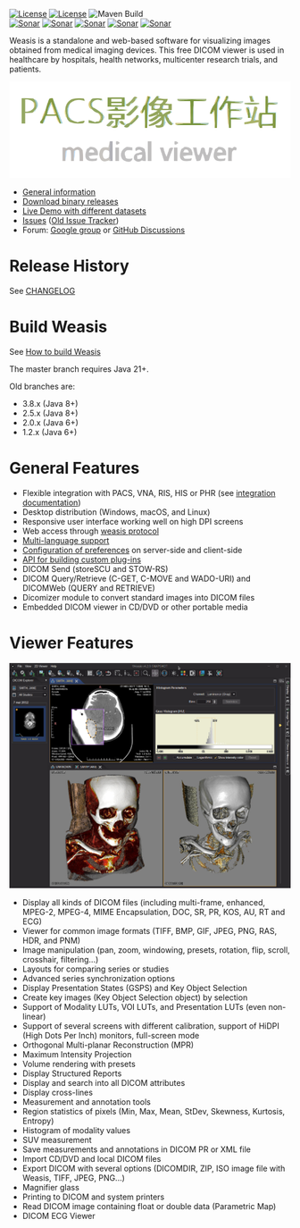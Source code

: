 [![License](https://img.shields.io/badge/License-EPL%202.0-blue.svg)](https://opensource.org/licenses/EPL-2.0) [![License](https://img.shields.io/badge/License-Apache%202.0-blue.svg)](https://opensource.org/licenses/Apache-2.0)   ![Maven Build](https://github.com/nroduit/weasis/workflows/Build/badge.svg)  
[![Sonar](https://sonarcloud.io/api/project_badges/measure?project=weasis&metric=ncloc)](https://sonarcloud.io/component_measures?id=weasis) [![Sonar](https://sonarcloud.io/api/project_badges/measure?project=weasis&metric=reliability_rating)](https://sonarcloud.io/component_measures?id=weasis) [![Sonar](https://sonarcloud.io/api/project_badges/measure?project=weasis&metric=sqale_rating)](https://sonarcloud.io/component_measures?id=weasis) [![Sonar](https://sonarcloud.io/api/project_badges/measure?project=weasis&metric=security_rating)](https://sonarcloud.io/component_measures?id=weasis) [![Sonar](https://sonarcloud.io/api/project_badges/measure?project=weasis&metric=alert_status)](https://sonarcloud.io/dashboard?id=weasis)   

Weasis is a standalone and web-based software for visualizing images obtained from medical imaging devices. This free DICOM viewer is used in healthcare by hospitals, health networks, multicenter research trials, and patients.

![Weasis](weasis-distributions/resources/svg/logo/WeasisAbout.svg)

* [General information](https://nroduit.github.io)
* [Download binary releases](https://nroduit.github.io/en/getting-started/download-dicom-viewer)
* [Live Demo with different datasets](https://nroduit.github.io/en/demo)
* [Issues](https://github.com/nroduit/Weasis/issues) ([Old Issue Tracker](https://dcm4che.atlassian.net/projects/WEA))
* Forum: [Google group](https://groups.google.com/forum/#!forum/dcm4che) or [GitHub Discussions](https://github.com/nroduit/Weasis/discussions)

# Release History
See [CHANGELOG](CHANGELOG.md)

# Build Weasis

See [How to build Weasis](https://nroduit.github.io/en/getting-started/building-weasis)

The master branch requires Java 21+.

Old branches are:
* 3.8.x (Java 8+)
* 2.5.x (Java 8+)
* 2.0.x (Java 6+) 
* 1.2.x (Java 6+)

# General Features
* Flexible integration with PACS, VNA, RIS, HIS or PHR  (see [integration documentation](https://nroduit.github.io/en/basics/customize/integration/))
* Desktop distribution (Windows, macOS, and Linux)
* Responsive user interface working well on high DPI screens
* Web access through [weasis protocol](https://nroduit.github.io/en/getting-started/weasis-protocol)
* [Multi-language support](https://nroduit.github.io/en/getting-started/translating/)
* [Configuration of preferences](https://nroduit.github.io/en/basics/customize/preferences/) on server-side and client-side
* [API for building custom plug-ins](https://nroduit.github.io/en/basics/customize/build-plugins/)
* DICOM Send (storeSCU and STOW-RS)
* DICOM Query/Retrieve (C-GET, C-MOVE and WADO-URI) and DICOMWeb (QUERY and RETRIEVE)
* Dicomizer module to convert standard images into DICOM files
* Embedded DICOM viewer in CD/DVD or other portable media

# Viewer Features
<img src='./weasis.jpg'>

* Display all kinds of DICOM files (including multi-frame, enhanced, MPEG-2, MPEG-4, MIME Encapsulation, DOC, SR, PR, KOS, AU, RT and ECG)
* Viewer for common image formats (TIFF, BMP, GIF, JPEG, PNG, RAS, HDR, and PNM)
* Image manipulation (pan, zoom, windowing, presets, rotation, flip, scroll, crosshair, filtering...)
* Layouts for comparing series or studies
* Advanced series synchronization options
* Display Presentation States (GSPS) and Key Object Selection
* Create key images (Key Object Selection object) by selection
* Support of Modality LUTs, VOI LUTs, and Presentation LUTs (even non-linear)
* Support of several screens with different calibration, support of HiDPI (High Dots Per Inch) monitors, full-screen mode
* Orthogonal Multi-planar Reconstruction (MPR)
* Maximum Intensity Projection
* Volume rendering with presets
* Display Structured Reports
* Display and search into all DICOM attributes
* Display cross-lines
* Measurement and annotation tools
* Region statistics of pixels (Min, Max, Mean, StDev, Skewness, Kurtosis, Entropy)
* Histogram of modality values
* SUV measurement
* Save measurements and annotations in DICOM PR or XML file
* Import CD/DVD and local DICOM files
* Export DICOM with several options (DICOMDIR, ZIP, ISO image file with Weasis, TIFF, JPEG, PNG...)
* Magnifier glass
* Printing to DICOM and system printers
* Read DICOM image containing float or double data (Parametric Map)
* DICOM ECG Viewer
